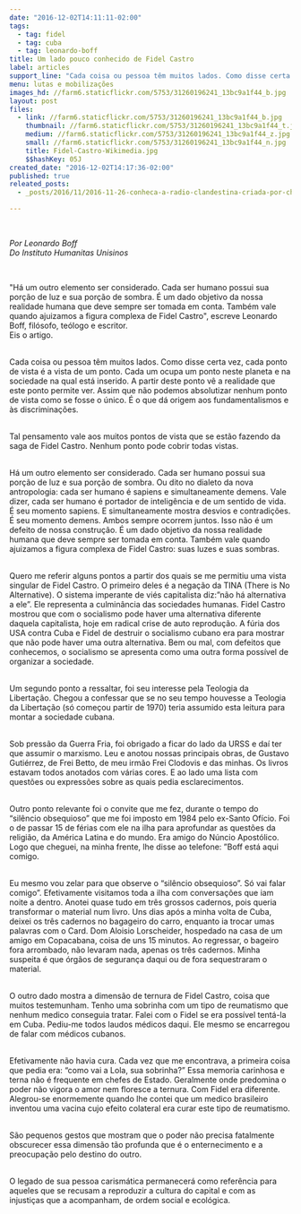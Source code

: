```yaml
---
date: "2016-12-02T14:11:11-02:00"
tags:
  - tag: fidel
  - tag: cuba
  - tag: leonardo-boff
title: Um lado pouco conhecido de Fidel Castro
label: articles
support_line: "Cada coisa ou pessoa têm muitos lados. Como disse certa vez, cada ponto de vista é a vista de um ponto. Cada um ocupa um ponto neste planeta e na sociedade na qual está inserido"
menu: lutas e mobilizações
images_hd: //farm6.staticflickr.com/5753/31260196241_13bc9a1f44_b.jpg
layout: post
files:
  - link: //farm6.staticflickr.com/5753/31260196241_13bc9a1f44_b.jpg
    thumbnail: //farm6.staticflickr.com/5753/31260196241_13bc9a1f44_t.jpg
    medium: //farm6.staticflickr.com/5753/31260196241_13bc9a1f44_z.jpg
    small: //farm6.staticflickr.com/5753/31260196241_13bc9a1f44_n.jpg
    title: Fidel-Castro-Wikimedia.jpg
    $$hashKey: 05J
created_date: "2016-12-02T14:17:36-02:00"
published: true
releated_posts:
  - _posts/2016/11/2016-11-26-conheca-a-radio-clandestina-criada-por-che-e-fidel-na-guerrilha.md

---
```

<p>&nbsp;</p>

<p><em>Por Leonardo Boff<br />
Do Instituto Humanitas Unisinos</em></p>

<p>&nbsp;</p>

<p>&quot;H&aacute; um outro elemento ser considerado. Cada ser humano possui sua por&ccedil;&atilde;o de luz e sua por&ccedil;&atilde;o de sombra. &Eacute; um dado objetivo da nossa realidade humana que deve sempre ser tomada em conta. Tamb&eacute;m vale quando ajuizamos a figura complexa de Fidel Castro&quot;, escreve Leonardo Boff, fil&oacute;sofo, te&oacute;logo e escritor.<br />
Eis o artigo.</p>

<p><br />
Cada coisa ou pessoa t&ecirc;m muitos lados. Como disse certa vez, cada ponto de vista &eacute; a vista de um ponto. Cada um ocupa um ponto neste planeta e na sociedade na qual est&aacute; inserido. A partir deste ponto v&ecirc; a realidade que este ponto permite ver. Assim que n&atilde;o podemos absolutizar nenhum ponto de vista como se fosse o &uacute;nico. &Eacute; o que d&aacute; origem aos fundamentalismos e &agrave;s discrimina&ccedil;&otilde;es.</p>

<p><br />
Tal pensamento vale aos muitos pontos de vista que se est&atilde;o fazendo da saga de Fidel Castro. Nenhum ponto pode cobrir todas vistas.</p>

<p><br />
H&aacute; um outro elemento ser considerado. Cada ser humano possui sua por&ccedil;&atilde;o de luz e sua por&ccedil;&atilde;o de sombra. Ou dito no dialeto da nova antropologia: cada ser humano &eacute; sapiens e simultaneamente demens. Vale dizer, cada ser humano &eacute; portador de intelig&ecirc;ncia e de um sentido de vida. &Eacute; seu momento sapiens. E simultaneamente mostra desvios e contradi&ccedil;&otilde;es. &Eacute; seu momento demens. Ambos sempre ocorrem juntos. Isso n&atilde;o &eacute; um defeito de nossa constru&ccedil;&atilde;o. &Eacute; um dado objetivo da nossa realidade humana que deve sempre ser tomada em conta. Tamb&eacute;m vale quando ajuizamos a figura complexa de Fidel Castro: suas luzes e suas sombras.</p>

<p><br />
Quero me referir alguns pontos a partir dos quais se me permitiu uma vista singular de Fidel Castro. O primeiro deles &eacute; a nega&ccedil;&atilde;o da TINA (There is No Alternative). O sistema imperante de vi&eacute;s capitalista diz:&rdquo;n&atilde;o h&aacute; alternativa a ele&rdquo;. Ele representa a culmin&acirc;ncia das sociedades humanas. Fidel Castro mostrou que com o socialismo pode haver uma alternativa diferente daquela capitalista, hoje em radical crise de auto reprodu&ccedil;&atilde;o. A f&uacute;ria dos USA contra Cuba e Fidel de destruir o socialismo cubano era para mostrar que n&atilde;o pode haver uma outra alternativa. Bem ou mal, com defeitos que conhecemos, o socialismo se apresenta como uma outra forma poss&iacute;vel de organizar a sociedade.</p>

<p><br />
Um segundo ponto a ressaltar, foi seu interesse pela Teologia da Liberta&ccedil;&atilde;o. Chegou a confessar que se no seu tempo houvesse a Teologia da Liberta&ccedil;&atilde;o (s&oacute; come&ccedil;ou partir de 1970) teria assumido esta leitura para montar a sociedade cubana.</p>

<p><br />
Sob press&atilde;o da Guerra Fria, foi obrigado a ficar do lado da URSS e da&iacute; ter que assumir o marxismo. Leu e anotou nossas principais obras, de Gustavo Guti&eacute;rrez, de Frei Betto, de meu irm&atilde;o Frei Clodovis e das minhas. Os livros estavam todos anotados com v&aacute;rias cores. E ao lado uma lista com quest&otilde;es ou express&otilde;es sobre as quais pedia esclarecimentos.</p>

<p><br />
Outro ponto relevante foi o convite que me fez, durante o tempo do &ldquo;sil&ecirc;ncio obsequioso&rdquo; que me foi imposto em 1984 pelo ex-Santo Of&iacute;cio. Foi o de passar 15 de f&eacute;rias com ele na ilha para aprofundar as quest&otilde;es da religi&atilde;o, da Am&eacute;rica Latina e do mundo. Era amigo do N&uacute;ncio Apost&oacute;lico. Logo que cheguei, na minha frente, lhe disse ao telefone: &rdquo;Boff est&aacute; aqui comigo.</p>

<p><br />
Eu mesmo vou zelar para que observe o &ldquo;sil&ecirc;ncio obsequioso&rdquo;. S&oacute; vai falar comigo&rdquo;. Efetivamente visitamos toda a ilha com conversa&ccedil;&otilde;es que iam noite a dentro. Anotei quase tudo em tr&ecirc;s grossos cadernos, pois queria transformar o material num livro. Uns dias ap&oacute;s a minha volta de Cuba, deixei os tr&ecirc;s cadernos no bagageiro do carro, enquanto ia trocar umas palavras com o Card. Dom Aloisio Lorscheider, hospedado na casa de um amigo em Copacabana, coisa de uns 15 minutos. Ao regressar, o bageiro fora arrombado, n&atilde;o levaram nada, apenas os tr&ecirc;s cadernos. Minha suspeita &eacute; que &oacute;rg&atilde;os de seguran&ccedil;a daqui ou de fora sequestraram o material.</p>

<p><br />
O outro dado mostra a dimens&atilde;o de ternura de Fidel Castro, coisa que muitos testemunham. Tenho uma sobrinha com um tipo de reumatismo que nenhum medico conseguia tratar. Falei com o Fidel se era poss&iacute;vel tent&aacute;-la em Cuba. Pediu-me todos laudos m&eacute;dicos daqui. Ele mesmo se encarregou de falar com m&eacute;dicos cubanos.</p>

<p><br />
Efetivamente n&atilde;o havia cura. Cada vez que me encontrava, a primeira coisa que pedia era: &ldquo;como vai a Lola, sua sobrinha?&rdquo; Essa memoria carinhosa e terna n&atilde;o &eacute; frequente em chefes de Estado. Geralmente onde predomina o poder n&atilde;o vigora o amor nem floresce a ternura. Com Fidel era diferente. Alegrou-se enormemente quando lhe contei que um medico brasileiro inventou uma vacina cujo efeito colateral era curar este tipo de reumatismo.</p>

<p><br />
S&atilde;o pequenos gestos que mostram que o poder n&atilde;o precisa fatalmente obscurecer essa dimens&atilde;o t&atilde;o profunda que &eacute; o enternecimento e a preocupa&ccedil;&atilde;o pelo destino do outro.</p>

<p><br />
O legado de sua pessoa carism&aacute;tica permanecer&aacute; como refer&ecirc;ncia para aqueles que se recusam a reproduzir a cultura do capital e com as injusti&ccedil;as que a acompanham, de ordem social e ecol&oacute;gica.</p>
